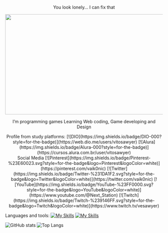 <p align="center">
You look lonely... I can fix that
</p>
<img src="https://github.com/Vaikonic/Vaikonic/blob/main/Bocchi%20Runner%202074.gif" width="1280" height="320" />

<p align="center">
I’m programming games
Learning Web coding, Game developing and Design
</p>

<div align="center">
Profile from study platforms:
[![DIO](https://img.shields.io/badge/DIO-000?style=for-the-badge)](https://web.dio.me/users/vitosawyer)
[![Alura](https://img.shields.io/badge/Alura-000?style=for-the-badge)](https://cursos.alura.com.br/user/vitosawyer)
</div>

<div align="center">
Social Media
[![Pinterest](https://img.shields.io/badge/Pinterest-%23E60023.svg?style=for-the-badge&logo=Pinterest&logoColor=white)](https://pinterest.com/vaik0nic)
[![Twitter](https://img.shields.io/badge/Twitter-%231DA1F2.svg?style=for-the-badge&logo=Twitter&logoColor=white)](https://twitter.com/vaik0nic)
[![YouTube](https://img.shields.io/badge/YouTube-%23FF0000.svg?style=for-the-badge&logo=YouTube&logoColor=white)](https://www.youtube.com/@Next_Station)
[![Twitch](https://img.shields.io/badge/Twitch-%239146FF.svg?style=for-the-badge&logo=Twitch&logoColor=white)](https://www.twitch.tv/vesawyer)
</div>


Languages and tools:
[![My Skills](https://skillicons.dev/icons?i=java,js,nodejs,html,css,lua,c,cs,cpp)](https://skillicons.dev)
[![My Skills](https://skillicons.dev/icons?i=figma,ae,ps,xd,aws,visualstudio,unreal,blender,eclipse,idea,git,github&theme=dark)](https://skillicons.dev)

![GitHub stats](https://github-readme-stats.vercel.app/api?username=vaikonic&theme=transparent&bg_color=000&border_color=14B2F0&show_icons=true&icon_color=30A3DC&title_color=E914F0&text_color=14B2F0)
![Top Langs](https://github-readme-stats-git-masterrstaa-rickstaa.vercel.app/api/top-langs/?username=vaikonic&layout=compact&bg_color=000&border_color=14B2F0&title_color=E914F0&text_color=14B2F0)
